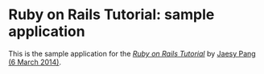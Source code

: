 # Ruby on Rails Tutorial: sample application

This is the sample application for
the [*Ruby on Rails Tutorial*](http://railstutorial.org/)
by [Jaesy Pang (6 March 2014)](http://michaelhartl.com/).

